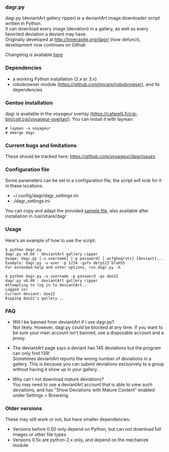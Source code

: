 ###  dagr.py
dagr.py (deviantArt gallery ripper) is a deviantArt image downloader script written in Python.  
It can download every image (deviation) in a gallery, as well as every favorited deviation a deviant may have.  
Originally developed at http://lovecastle.org/dagr/ (now defunct), development now continues on Github

Changelog is available [here](CHANGELOG.md)

### Dependencies
* a working Python installation (2.x or 3.x)
* robobrowser module (https://github.com/jmcarp/robobrowser), and its dependencies

### Gentoo installation
dagr is available in the voyageur overlay (https://cafarelli.fr/cgi-bin/cgit.cgi/voyageur-overlay/).
You can install it with layman:
```
# layman -a voyageur
# emerge dagr
```
### Current bugs and limitations
These should be tracked here: https://github.com/voyageur/dagr/issues

### Configuration file
Some parameters can be set in a configuration file, the script will look for it in these locations:
* ~/.config/dagr/dagr_settings.ini
* ./dagr_settings.ini

You can copy and adapt the provided [sample file](dagr_settings.ini.sample), also available after installation in /usr/share/dagr

###  Usage
Here's an example of how to use the script:

```
$ python dagr.py
dagr.py v0.60 - deviantArt gallery ripper
Usage: dagr.py [-u username] [-p password] [-acfghoqrstv] [deviant]...
Example: dagr.py -u user -p 1234 -gsfv derp123 blah55
For extended help and other options, run dagr.py -h

$ python dagr.py -u username -p password -gs doo22
dagr.py v0.60 - deviantArt gallery ripper
Attempting to log in to deviantArt...
Logged in!
Current deviant: doo22
Ripping doo22's gallery...
```

### FAQ
- Will I be banned from deviantArt if I use dagr.py?  
Not likely. However, dagr.py could be blocked at any time. If you want to be sure your main account isn't banned, use a disposable account and a proxy.

- The deviantArt page says a deviant has 145 deviations but the program can only find 139!  
Sometimes deviantArt reports the wrong number of deviations in a gallery. This is because you can submit deviations exclusively to a group without having it show up in your gallery.

- Why can I not download mature deviations?  
You may need to use a deviantArt account that is able to view such deviations, and has "Show Deviations with Mature Content" enabled under Settings > Browsing.

### Older versions

These may still work or not, but have smaller dependencies:
* Versions before 0.50 only depend on Python, but can not download full images or other file types
* Versions 0.5x are python-2.x only, and depend on the mechanize module
